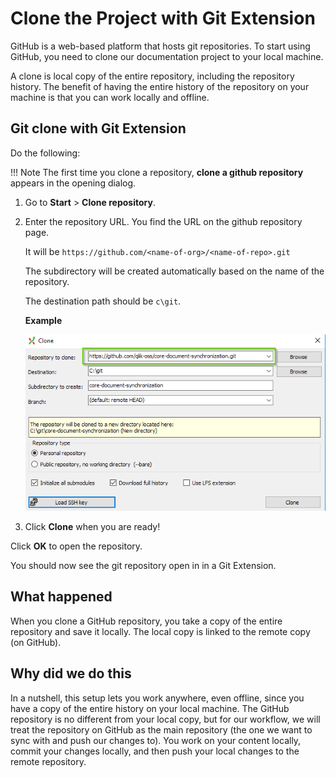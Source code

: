 # Clone the Project with Git Extension

GitHub is a web-based platform that hosts git repositories. To start using GitHub, you need to clone our documentation project to your local machine.

A clone is local copy of the entire repository, including the repository history. The benefit of having the entire history of the repository on your machine is that you can work locally and offline.

## Git clone with Git Extension

Do the following:

!!! Note
    The first time you clone a repository, **clone a github repository** appears in the opening dialog.

1. Go to **Start** > **Clone repository**.
1. Enter the repository URL. You find the URL on the github repository page.

    It will be `https://github.com/<name-of-org>/<name-of-repo>.git`

    The subdirectory will be created automatically based on the name of the repository.

    The destination path should be `c\git`.

    **Example**

    ![clone setting](assets/images/clone-GE.png)

4. Click **Clone** when you are ready!

Click **OK** to open the repository.

You should now see the git repository open in in a Git Extension.

## What happened

When you clone a GitHub repository, you take a copy of the entire repository and save it locally. The local copy is linked to the remote copy (on GitHub).

## Why did we do this

In a nutshell, this setup lets you work anywhere, even offline, since you have a copy of the entire history on your local machine. The GitHub repository is no different from your local copy, but for our workflow, we will treat the repository on GitHub as the main repository (the one we want to sync with and push our changes to). You work on your content locally, commit your changes locally, and then push your local changes to the remote repository.
